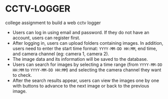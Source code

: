 # CCTV-LOGGER
college assignment to build a web cctv logger

- Users can log in using email and password. If they do not have an account, users can register first.
- After logging in, users can upload folders containing images. In addition, users need to enter the start time format: `YYYY-MM-DD HH:MM`, end time, and camera channel (eg: camera 1, camera 2).
- The image data and its information will be saved to the database.
- Users can search for images by selecting a time range (from `YYYY-MM-DD HH:MM` to `YYYY-MM-DD HH:MM`) and selecting the camera channel they want to check.
- After the search results appear, users can view the images one by one with buttons to advance to the next image or back to the previous image.
